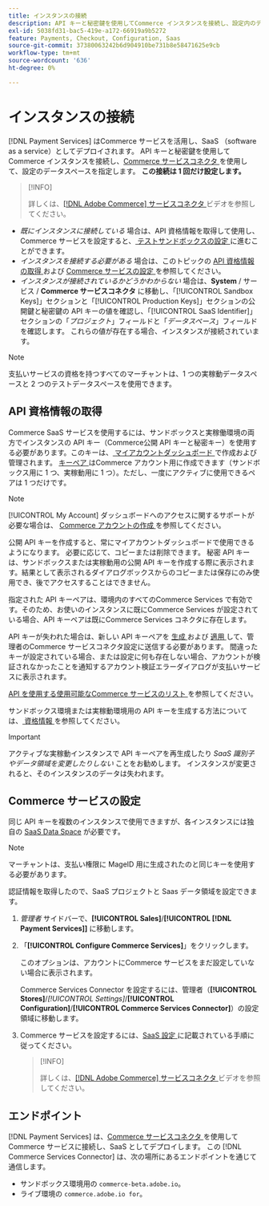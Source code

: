 ```yaml
---
title: インスタンスの接続
description: API キーと秘密鍵を使用してCommerce インスタンスを接続し、設定内のデータスペースを指定します。
exl-id: 5038fd31-bac5-419e-a172-66919a9b5272
feature: Payments, Checkout, Configuration, Saas
source-git-commit: 37380063242b6d904910be731b8e58471625e9cb
workflow-type: tm+mt
source-wordcount: '636'
ht-degree: 0%

---
```


# インスタンスの接続

[!DNL Payment Services] はCommerce サービスを活用し、SaaS （software as a service）としてデプロイされます。 API キーと秘密鍵を使用してCommerce インスタンスを接続し、[Commerce サービスコネクタ ](https://experienceleague.adobe.com/docs/commerce-merchant-services/user-guides/saas.html) を使用して、設定のデータスペースを指定します。 **この接続は 1 回だけ設定します。**

>[!INFO]
>
> 詳しくは、[[!DNL Adobe Commerce]  サービスコネクタ ](https://experienceleague.adobe.com/docs/commerce-learn/tutorials/admin/adobe-commerce-services/configure-adobe-commerce-services-connector.html?lang=en) ビデオを参照してください。

* *既にインスタンスに接続している* 場合は、API 資格情報を取得して使用し、Commerce サービスを設定すると、[ テストサンドボックスの設定 ](https://experienceleague.adobe.com/docs/commerce-merchant-services/payment-services/get-started/sandbox.html) に進むことができます。
* *インスタンスを接続する必要がある* 場合は、このトピックの [API 資格情報の取得 ](#obtain-api-credentials) および [Commerce サービスの設定 ](#configure-commerce-services) を参照してください。
* *インスタンスが接続されているかどうかわからない* 場合は、**System** / サービス / **Commerce サービスコネクタ** に移動し、「[!UICONTROL Sandbox Keys]」セクションと「[!UICONTROL Production Keys]」セクションの公開鍵と秘密鍵の API キーの値を確認し、「[!UICONTROL SaaS Identifier]」セクションの「*プロジェクト*」フィールドと「*データスペース*」フィールドを確認します。 これらの値が存在する場合、インスタンスが接続されています。

>[!NOTE]
>
>支払いサービスの資格を持つすべてのマーチャントは、1 つの実稼動データスペースと 2 つのテストデータスペースを使用できます。

## API 資格情報の取得

Commerce SaaS サービスを使用するには、サンドボックスと実稼働環境の両方でインスタンスの API キー（Commerce公開 API キーと秘密キー）を使用する必要があります。このキーは、[ マイアカウントダッシュボード ](https://account.magento.com/customer/account/login) で作成および管理されます。 [ キーペア ](https://experienceleague.adobe.com/en/docs/commerce-admin/config/services/saas) はCommerce アカウント用に作成できます（サンドボックス用に 1 つ、実稼動用に 1 つ）。ただし、一度にアクティブに使用できるペアは 1 つだけです。

>[!NOTE]
>
>[!UICONTROL My Account] ダッシュボードへのアクセスに関するサポートが必要な場合は、 [Commerce アカウントの作成 ](https://experienceleague.adobe.com/en/docs/commerce-admin/start/commerce-account/commerce-account-create) を参照してください。

公開 API キーを作成すると、常にマイアカウントダッシュボードで使用できるようになります。 必要に応じて、コピーまたは削除できます。 秘密 API キーは、サンドボックスまたは実稼動用の公開 API キーを作成する際に表示されます。結果として表示されるダイアログボックスからのコピーまたは保存にのみ使用でき、後でアクセスすることはできません。

指定された API キーペアは、環境内のすべてのCommerce Services で有効です。そのため、お使いのインスタンスに既にCommerce Services が設定されている場合、API キーペアは既にCommerce Services コネクタに存在します。

API キーが失われた場合は、新しい API キーペアを [ 生成 ](https://experienceleague.adobe.com/docs/commerce-merchant-services/payment-services/get-started/connect.html#generate-an-api-key-and-private-key) および [ 適用 ](https://experienceleague.adobe.com/docs/commerce-merchant-services/payment-services/get-started/connect.html#configure-saas-project) して、管理者のCommerce サービスコネクタ設定に送信する必要があります。 間違ったキーが設定されている場合、または設定に何も存在しない場合、アカウントが検証されなかったことを通知するアカウント検証エラーダイアログが支払いサービスに表示されます。

[API を使用する使用可能なCommerce サービスのリスト ](https://experienceleague.adobe.com/en/docs/commerce-merchant-services/user-guides/integration-services/saas#availableservices) を参照してください。

サンドボックス環境または実稼動環境用の API キーを生成する方法については、[ 資格情報 ](https://experienceleague.adobe.com/docs/commerce-merchant-services/user-guides/saas.html#apikey) を参照してください。

>[!IMPORTANT]
>
>アクティブな実稼動インスタンスで API キーペアを再生成したり *SaaS 識別子やデータ領域を変更したりしない* ことをお勧めします。 インスタンスが変更されると、そのインスタンスのデータは失われます。

## Commerce サービスの設定

同じ API キーを複数のインスタンスで使用できますが、各インスタンスには独自の [SaaS Data Space](https://experienceleague.adobe.com/docs/commerce-merchant-services/user-guides/saas.html#saasenv) が必要です。

>[!NOTE]
>
>マーチャントは、支払い権限に MageID 用に生成されたのと同じキーを使用する必要があります。

認証情報を取得したので、SaaS プロジェクトと Saas データ領域を設定できます。

1. _管理者_ サイドバーで、**[!UICONTROL Sales]**/**[!UICONTROL [!DNL Payment Services]]** に移動します。
1. 「**[!UICONTROL Configure Commerce Services]**」をクリックします。

   このオプションは、アカウントにCommerce サービスをまだ設定していない場合に表示されます。

   Commerce Services Connector を設定するには、管理者（**[!UICONTROL Stores]**/_[!UICONTROL Settings]_/**[!UICONTROL Configuration]**/**[!UICONTROL Commerce Services Connector]**）の設定領域に移動します。

1. Commerce サービスを設定するには、[SaaS 設定 ](https://experienceleague.adobe.com/docs/commerce-merchant-services/user-guides/integration-services/saas.html#saasenv) に記載されている手順に従ってください。

   >[!INFO]
   >
   > 詳しくは、[[!DNL Adobe Commerce]  サービスコネクタ ](https://experienceleague.adobe.com/docs/commerce-learn/tutorials/admin/adobe-commerce-services/configure-adobe-commerce-services-connector.html?lang=en#configuration-faqs) ビデオを参照してください。

## エンドポイント

[!DNL Payment Services] は、[Commerce サービスコネクタ ](https://experienceleague.adobe.com/docs/commerce-merchant-services/user-guides/saas.html) を使用してCommerce サービスに接続し、SaaS としてデプロイします。 この [!DNL Commerce Services Connector] は、次の場所にあるエンドポイントを通じて通信します。

* サンドボックス環境用の `commerce-beta.adobe.io`。
* ライブ環境の `commerce.adobe.io for`。
